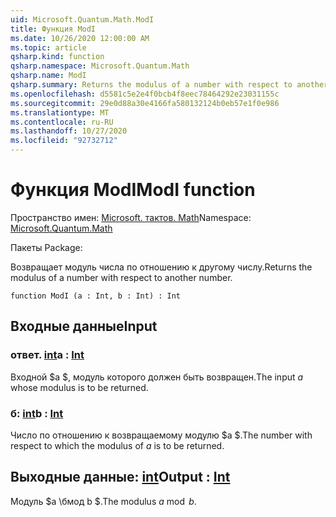 ```yaml
---
uid: Microsoft.Quantum.Math.ModI
title: Функция ModI
ms.date: 10/26/2020 12:00:00 AM
ms.topic: article
qsharp.kind: function
qsharp.namespace: Microsoft.Quantum.Math
qsharp.name: ModI
qsharp.summary: Returns the modulus of a number with respect to another number.
ms.openlocfilehash: d5581c5e2e4f0bcb4f8eec78464292e23031155c
ms.sourcegitcommit: 29e0d88a30e4166fa580132124b0eb57e1f0e986
ms.translationtype: MT
ms.contentlocale: ru-RU
ms.lasthandoff: 10/27/2020
ms.locfileid: "92732712"
---
```

# <a name="modi-function"></a><span data-ttu-id="17327-102">Функция ModI</span><span class="sxs-lookup"><span data-stu-id="17327-102">ModI function</span></span>

<span data-ttu-id="17327-103">Пространство имен: [Microsoft. тактов. Math](xref:Microsoft.Quantum.Math)</span><span class="sxs-lookup"><span data-stu-id="17327-103">Namespace: [Microsoft.Quantum.Math](xref:Microsoft.Quantum.Math)</span></span>

<span data-ttu-id="17327-104">Пакеты [](https://nuget.org/packages/)</span><span class="sxs-lookup"><span data-stu-id="17327-104">Package: [](https://nuget.org/packages/)</span></span>


<span data-ttu-id="17327-105">Возвращает модуль числа по отношению к другому числу.</span><span class="sxs-lookup"><span data-stu-id="17327-105">Returns the modulus of a number with respect to another number.</span></span>

```qsharp
function ModI (a : Int, b : Int) : Int
```


## <a name="input"></a><span data-ttu-id="17327-106">Входные данные</span><span class="sxs-lookup"><span data-stu-id="17327-106">Input</span></span>

### <a name="a--int"></a><span data-ttu-id="17327-107">ответ. [int](xref:microsoft.quantum.lang-ref.int)</span><span class="sxs-lookup"><span data-stu-id="17327-107">a : [Int](xref:microsoft.quantum.lang-ref.int)</span></span>

<span data-ttu-id="17327-108">Входной $a $, модуль которого должен быть возвращен.</span><span class="sxs-lookup"><span data-stu-id="17327-108">The input $a$ whose modulus is to be returned.</span></span>


### <a name="b--int"></a><span data-ttu-id="17327-109">б: [int](xref:microsoft.quantum.lang-ref.int)</span><span class="sxs-lookup"><span data-stu-id="17327-109">b : [Int](xref:microsoft.quantum.lang-ref.int)</span></span>

<span data-ttu-id="17327-110">Число по отношению к возвращаемому модулю $a $.</span><span class="sxs-lookup"><span data-stu-id="17327-110">The number with respect to which the modulus of $a$ is to be returned.</span></span>



## <a name="output--int"></a><span data-ttu-id="17327-111">Выходные данные: [int](xref:microsoft.quantum.lang-ref.int)</span><span class="sxs-lookup"><span data-stu-id="17327-111">Output : [Int](xref:microsoft.quantum.lang-ref.int)</span></span>

<span data-ttu-id="17327-112">Модуль $a \бмод b $.</span><span class="sxs-lookup"><span data-stu-id="17327-112">The modulus $a \bmod b$.</span></span>